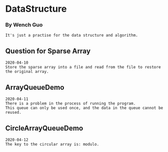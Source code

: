 # DataStructure
### By Wench Guo
    It's just a practise for the data structure and algorithm. 
    
## Question for Sparse Array
    2020-04-10
    Store the sparse array into a file and read from the file to restore the original array.
    
## ArrayQueueDemo
    2020-04-11
    There is a problem in the process of running the program.
    This queue can only be used once, and the data in the queue cannot be reused.

## CircleArrayQueueDemo
    2020-04-12
    The key to the circular array is: modulo.